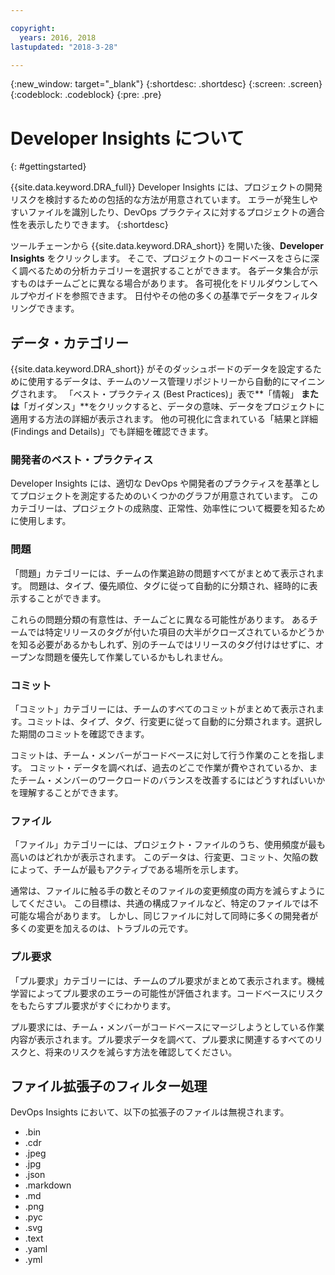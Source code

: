 ```yaml
---

copyright:
  years: 2016, 2018
lastupdated: "2018-3-28"

---
```


{:new_window: target="_blank"}
{:shortdesc: .shortdesc}
{:screen: .screen}
{:codeblock: .codeblock}
{:pre: .pre}

# Developer Insights について
{: #gettingstarted}

{{site.data.keyword.DRA_full}} Developer Insights には、プロジェクトの開発リスクを検討するための包括的な方法が用意されています。 エラーが発生しやすいファイルを識別したり、DevOps プラクティスに対するプロジェクトの適合性を表示したりできます。
{:shortdesc}

ツールチェーンから {{site.data.keyword.DRA_short}} を開いた後、**Developer Insights** をクリックします。 そこで、プロジェクトのコードベースをさらに深く調べるための分析カテゴリーを選択することができます。 各データ集合が示すものはチームごとに異なる場合があります。
各可視化をドリルダウンしてヘルプやガイドを参照できます。
日付やその他の多くの基準でデータをフィルタリングできます。

## データ・カテゴリー
{{site.data.keyword.DRA_short}} がそのダッシュボードのデータを設定するために使用するデータは、チームのソース管理リポジトリーから自動的にマイニングされます。 「ベスト・プラクティス (Best Practices)」表で**「情報」 **または**「ガイダンス」**をクリックすると、データの意味、データをプロジェクトに適用する方法の詳細が表示されます。
他の可視化に含まれている「結果と詳細 (Findings and Details)」でも詳細を確認できます。

### 開発者のベスト・プラクティス

Developer Insights には、適切な DevOps や開発者のプラクティスを基準としてプロジェクトを測定するためのいくつかのグラフが用意されています。 このカテゴリーは、プロジェクトの成熟度、正常性、効率性について概要を知るために使用します。

### 問題

「問題」カテゴリーには、チームの作業追跡の問題すべてがまとめて表示されます。 問題は、タイプ、優先順位、タグに従って自動的に分類され、経時的に表示することができます。

これらの問題分類の有意性は、チームごとに異なる可能性があります。 あるチームでは特定リリースのタグが付いた項目の大半がクローズされているかどうかを知る必要があるかもしれず、別のチームではリリースのタグ付けはせずに、オープンな問題を優先して作業しているかもしれません。  

### コミット

「コミット」カテゴリーには、チームのすべてのコミットがまとめて表示されます。コミットは、タイプ、タグ、行変更に従って自動的に分類されます。選択した期間のコミットを確認できます。

コミットは、チーム・メンバーがコードベースに対して行う作業のことを指します。 コミット・データを調べれば、過去のどこで作業が費やされているか、またチーム・メンバーのワークロードのバランスを改善するにはどうすればいいかを理解することができます。

### ファイル

「ファイル」カテゴリーには、プロジェクト・ファイルのうち、使用頻度が最も高いのはどれかが表示されます。 このデータは、行変更、コミット、欠陥の数によって、チームが最もアクティブである場所を示します。


通常は、ファイルに触る手の数とそのファイルの変更頻度の両方を減らすようにしてください。 この目標は、共通の構成ファイルなど、特定のファイルでは不可能な場合があります。 しかし、同じファイルに対して同時に多くの開発者が多くの変更を加えるのは、トラブルの元です。

### プル要求

「プル要求」カテゴリーには、チームのプル要求がまとめて表示されます。機械学習によってプル要求のエラーの可能性が評価されます。コードベースにリスクをもたらすプル要求がすぐにわかります。

プル要求には、チーム・メンバーがコードベースにマージしようとしている作業内容が表示されます。プル要求データを調べて、プル要求に関連するすべてのリスクと、将来のリスクを減らす方法を確認してください。

## ファイル拡張子のフィルター処理

DevOps Insights において、以下の拡張子のファイルは無視されます。

* .bin
* .cdr
* .jpeg
* .jpg
* .json
* .markdown
* .md
* .png
* .pyc
* .svg
* .text
* .yaml
* .yml
